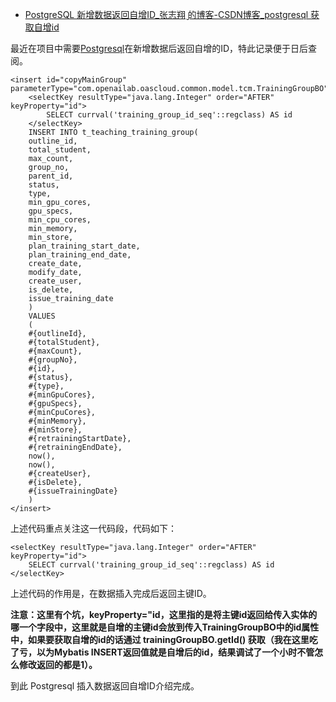 - [PostgreSQL 新增数据返回自增ID_张志翔 ̮的博客-CSDN博客_postgresql 获取自增id](https://vegetable-chicken.blog.csdn.net/article/details/104901750)

最近在项目中需要[Postgresql](https://so.csdn.net/so/search?q=Postgresql&spm=1001.2101.3001.7020)在新增数据后返回自增的ID，特此记录便于日后查阅。

```plsql
<insert id="copyMainGroup" parameterType="com.openailab.oascloud.common.model.tcm.TrainingGroupBO">
    <selectKey resultType="java.lang.Integer" order="AFTER" keyProperty="id">
        SELECT currval('training_group_id_seq'::regclass) AS id
    </selectKey>
    INSERT INTO t_teaching_training_group(
    outline_id,
    total_student,
    max_count,
    group_no,
    parent_id,
    status,
    type,
    min_gpu_cores,
    gpu_specs,
    min_cpu_cores,
    min_memory,
    min_store,
    plan_training_start_date,
    plan_training_end_date,
    create_date,
    modify_date,
    create_user,
    is_delete,
    issue_training_date
    )
    VALUES
    (
    #{outlineId},
    #{totalStudent},
    #{maxCount},
    #{groupNo},
    #{id},
    #{status},
    #{type},
    #{minGpuCores},
    #{gpuSpecs},
    #{minCpuCores},
    #{minMemory},
    #{minStore},
    #{retrainingStartDate},
    #{retrainingEndDate},
    now(),
    now(),
    #{createUser},
    #{isDelete},
    #{issueTrainingDate}
    )
</insert>
```

上述代码重点关注这一代码段，代码如下：

```plsql
<selectKey resultType="java.lang.Integer" order="AFTER" keyProperty="id">
    SELECT currval('training_group_id_seq'::regclass) AS id
</selectKey>
```

上述代码的作用是，在数据插入完成后返回主键ID。

**注意：这里有个坑，keyProperty="id，这里指的是将主键id返回给传入实体的哪一个字段中，这里就是自增的主键id会放到传入TrainingGroupBO中的id属性中，如果要获取自增的id的话通过 trainingGroupBO.getId() 获取（我在这里吃了亏，以为Mybatis INSERT返回值就是自增后的id，结果调试了一个小时不管怎么修改返回的都是1）。**

到此 Postgresql 插入数据返回自增ID介绍完成。